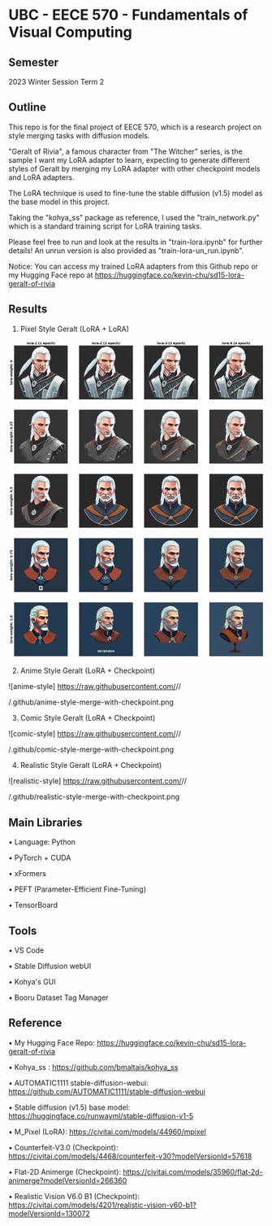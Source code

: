 # UBC - EECE 570 - Fundamentals of Visual Computing

## Semester
2023 Winter Session Term 2

## Outline
This repo is for the final project of EECE 570, which is a research project on style merging tasks with diffusion models.

"Geralt of Rivia", a famous character from "The Witcher" series, is the sample I want my LoRA adapter to learn, expecting to generate different styles of Geralt by merging my LoRA adapter with other checkpoint models and LoRA adapters.

The LoRA technique is used to fine-tune the stable diffusion (v1.5) model as the base model in this project.

Taking the "kohya_ss" package as reference, I used the "train_network.py" which is a standard training script for LoRA training tasks.

Please feel free to run and look at the results in "train-lora.ipynb" for further details! An unrun version is also provided as "train-lora-un_run.ipynb".

Notice: You can access my trained LoRA adapters from this Github repo or my Hugging Face repo at https://huggingface.co/kevin-chu/sd15-lora-geralt-of-rivia

## Results

1. Pixel Style Geralt (LoRA + LoRA)

![Pixel Style Geralt (LoRA + LoRA)](https://raw.githubusercontent.com/FalKon1256/UBC-EECE-570/main/results/pixel-style-merge-with-lora.png)

2. Anime Style Geralt (LoRA + Checkpoint)

![anime-style] https://raw.githubusercontent.com/<FalKon1256>/<UBC-EECE-570>/<main>/.github/anime-style-merge-with-checkpoint.png

3. Comic Style Geralt (LoRA + Checkpoint)

![comic-style] https://raw.githubusercontent.com/<FalKon1256>/<UBC-EECE-570>/<main>/.github/comic-style-merge-with-checkpoint.png

4. Realistic Style Geralt (LoRA + Checkpoint)

![realistic-style] https://raw.githubusercontent.com/<FalKon1256>/<UBC-EECE-570>/<main>/.github/realistic-style-merge-with-checkpoint.png

## Main Libraries
• Language: Python

• PyTorch + CUDA

• xFormers

• PEFT (Parameter-Efficient Fine-Tuning)

• TensorBoard

## Tools
• VS Code

• Stable Diffusion webUI

• Kohya's GUI

• Booru Dataset Tag Manager

## Reference
• My Hugging Face Repo: https://huggingface.co/kevin-chu/sd15-lora-geralt-of-rivia

• Kohya_ss : https://github.com/bmaltais/kohya_ss

• AUTOMATIC1111 stable-diffusion-webui: https://github.com/AUTOMATIC1111/stable-diffusion-webui

• Stable diffusion (v1.5) base model: https://huggingface.co/runwayml/stable-diffusion-v1-5

• M_Pixel (LoRA): https://civitai.com/models/44960/mpixel

• Counterfeit-V3.0 (Checkpoint): https://civitai.com/models/4468/counterfeit-v30?modelVersionId=57618

• Flat-2D Animerge (Checkpoint): https://civitai.com/models/35960/flat-2d-animerge?modelVersionId=266360

• Realistic Vision V6.0 B1 (Checkpoint): https://civitai.com/models/4201/realistic-vision-v60-b1?modelVersionId=130072